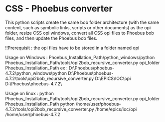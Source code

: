 # CSS - Phoebus converter 

This python scripts create the same bob folder architecture (with the same content, such as symbolic links, scripts or other documents) as the opi folder, resize CSS opi windows, convert all CSS opi files to Phoebus bob files, and then update the Phoebus bob files.


!!Prerequisit : the opi files have to be stored in a folder named opi

Usage on Windows :
Phoebus_Installation_Path/python_windows/python Phoebus_Installation_Path/tools/opi2bob_recursive_converter.py opi_folder Phoebus_Installation_Path
ex : D:\Phoebus\phoebus-4.7.2\python_windows\python D:\Phoebus\phoebus-4.7.2\tools\opi2bob_recursive_converter.py D:\EPICS\IOC\opi D:\Phoebus\phoebus-4.7.2\

Usage on linux :
python Phoebus_Installation_Path/tools/opi2bob_recursive_converter.py opi_folder Phoebus_Installation_Path
python /home/user/phoebus-4.7.2/tools/opi2bob_recursive_converter.py /home/epics/ioc/opi /home/user/phoebus-4.7.2

